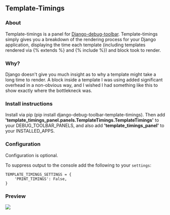 ## Template-Timings

### About
Template-timings is a panel for [Django-debug-toolbar](https://github.com/django-debug-toolbar/django-debug-toolbar). Template-timings simply gives you a breakdown of the rendering process for your Django application, displaying the time each template (including templates rendered via {% extends %} and {% include %}) and block took to render.

### Why?
Django doesn't give you much insight as to why a template might take a long time to render. A block inside a template I was using added significant overhead in a non-obvious way, and I wished I had something like this to show exactly where the bottlekneck was.

### Install instructions
Install via pip (pip install django-debug-toolbar-template-timings). Then add __'template_timings_panel.panels.TemplateTimings.TemplateTimings'__ to your DEBUG_TOOLBAR_PANELS, and also add __'template_timings_panel'__ to your INSTALLED_APPS.

### Configuration
Configuration is optional.

To suppress output to the console add the following to your ``settings``:

    TEMPLATE_TIMINGS_SETTINGS = {
        'PRINT_TIMINGS': False,
    }

### Preview
![](http://i.imgur.com/GBmvx6T.png)
